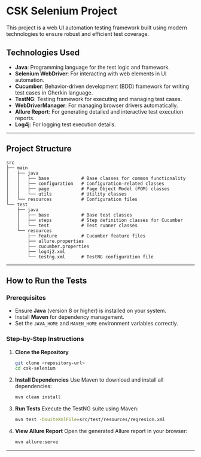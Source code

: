 # CSK Selenium Project

This project is a web UI automation testing framework built using modern technologies to ensure robust and efficient test coverage.

## Technologies Used

- **Java**: Programming language for the test logic and framework.
- **Selenium WebDriver**: For interacting with web elements in UI automation.
- **Cucumber**: Behavior-driven development (BDD) framework for writing test cases in Gherkin language.
- **TestNG**: Testing framework for executing and managing test cases.
- **WebDriverManager**: For managing browser drivers automatically.
- **Allure Report**: For generating detailed and interactive test execution reports.
- **Log4j**: For logging test execution details.

---

## Project Structure

```
src
├── main
│   ├── java
│   │   ├── base            # Base classes for common functionality
│   │   ├── configuration   # Configuration-related classes
│   │   ├── page            # Page Object Model (POM) classes
│   │   └── utils           # Utility classes
│   └── resources           # Configuration files
└── test
    ├── java
    │   ├── base            # Base test classes
    │   ├── steps           # Step definition classes for Cucumber
    │   └── test            # Test runner classes
    └── resources
        ├── Feature         # Cucumber feature files
        ├── allure.properties
        ├── cucumber.properties
        ├── log4j2.xml
        └── testng.xml      # TestNG configuration file
```

---

## How to Run the Tests

### Prerequisites

- Ensure **Java** (version 8 or higher) is installed on your system.
- Install **Maven** for dependency management.
- Set the `JAVA_HOME` and `MAVEN_HOME` environment variables correctly.

### Step-by-Step Instructions

1. **Clone the Repository**
   ```bash
   git clone <repository-url>
   cd csk-selenium
   ```

2. **Install Dependencies**
   Use Maven to download and install all dependencies:
   ```bash
   mvn clean install
   ```

3. **Run Tests**
   Execute the TestNG suite using Maven:
   ```bash
   mvn test -DsuiteXmlFile=src/test/resources/regresion.xml
   ```

4. **View Allure Report**
   Open the generated Allure report in your browser:
   ```bash
   mvn allure:serve
   ```

---